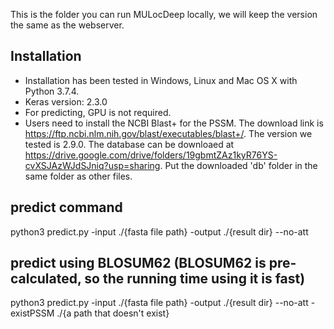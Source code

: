 This is the folder you can run MULocDeep locally, we will keep the version the same as the webserver.
## Installation
  - Installation has been tested in Windows, Linux and Mac OS X with Python 3.7.4. 
  - Keras version: 2.3.0
  - For predicting, GPU is not required. 
  - Users need to install the NCBI Blast+ for the PSSM. The download link is https://ftp.ncbi.nlm.nih.gov/blast/executables/blast+/. The version we tested is 2.9.0. The database can be downloaed at https://drive.google.com/drive/folders/19gbmtZAz1kyR76YS-cvXSJAzWJdSJniq?usp=sharing. Put the downloaded 'db' folder in the same folder as other files.
## predict command
python3 predict.py -input ./{fasta file path} -output ./{result dir} --no-att
## predict using BLOSUM62 (BLOSUM62 is pre-calculated, so the running time using it is fast)
python3 predict.py -input ./{fasta file path} -output ./{result dir} --no-att -existPSSM ./{a path that doesn't exist}
